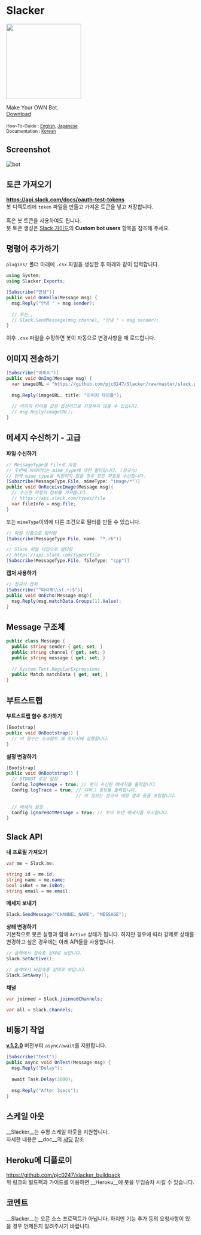 Slacker
====

<img src="slack.png" width="200px">

Make Your OWN Bot.<br>
[Download](https://github.com/pjc0247/Slacker/releases)<br>
<br>
<sub>How-To-Guide : [English](guide_en.md), [Japanese](guide_jp.md)</sub><br>
<sub>Documentation : [Korean](doc)</sub>

Screenshot
----
![bot](bot.png)

토큰 가져오기
----
__https://api.slack.com/docs/oauth-test-tokens__
<br>
봇 디렉토리에 `token` 파일을 만들고 가져온 토큰을 넣고 저장합니다.<br>
<br>
혹은 봇 토큰을 사용하여도 됩니다.<br>
봇 토큰 생성은 [Slack 가이드](https://api.slack.com/bot-users)의 __Custom bot users__ 항목을 참조해 주세요.

명령어 추가하기
----
`plugins/` 폴더 아래에 `.csx` 파일을 생성한 후 아래와 같이 입력합니다.
```cs
using System;
using Slacker.Exports;

[Subscribe("안녕")]
public void OnHello(Message msg) {
  msg.Reply("안녕 " + msg.sender);
  
  // 또는,,
  // Slack.SendMessage(msg.channel, "안녕 " + msg.sender);
}
```

이후 `.csx` 파일을 수정하면 봇이 자동으로 변경사항을 재 로드합니다.

이미지 전송하기
----
```cs
[Subscribe("이미지")]
public void OnImg(Message msg) {
  var imageURL = "https://github.com/pjc0247/Slacker/raw/master/slack.png";
  
  msg.Reply(imageURL, title: "이미지 타이틀");
  
  // 이미지 타이틀 값은 옵션이므로 지정하지 않을 수 있습니다.
  // msg.Reply(imageURL);
}
```

메세지 수신하기 - 고급
----
__파일 수신하기__
```cs
// MessageType을 File로 지정
// 두번째 파라미터는 mime_type에 대한 필터입니다. (정규식)
// 만약 mime_type을 지정하지 않을 경우 모든 파일을 수신합니다.
[Subscribe(MessageType.File, mimeType: "image/*")]
public void OnReceiveImage(Message msg){
  // 수신한 파일의 정보를 가져옵니다.
  // https://api.slack.com/types/file
  var fileInfo = msg.file;
}
```
또는 `mimeType`이외에 다른 조건으로 필터를 만들 수 있습니다.
```cs
// 파일 이름으로 필터링
[Subscribe(MessageType.File, name: "*.rb")]

// Slack 파일 타입으로 필터링
// https://api.slack.com/types/file
[Subscribe(MessageType.File, fileType: "cpp")]
```

__캡처 사용하기__
```cs
// 정규식 캡처
[Subscribe("^따라해\\s(.+)$")]
public void OnEcho(Message msg){
  msg.Reply(msg.matchData.Groups[1].Value);
}
```

Message 구조체
----
```cs
public class Message {
  public string sender { get; set; }
  public string channel { get; set; }
  public string message { get; set; }
  
  // System.Text.RegularExpressions
  public Match matchData { get; set; }
}
```

부트스트랩
----
__부트스트랩 함수 추가하기__
```cs
[Bootstrap]
public void OnBootstrap() {
  // 이 함수는 스크립트 재 로드시에 실행됩니다.	
}
```
__설정 변경하기__
```cs
[Bootstrap]
public void OnBootstrap() {
  // STDOUT 로깅 설정
  Config.logMessage = true; // 봇이 수신한 메세지를 출력합니다.
  Config.logTrace = true; // 디버그 정보를 출력합니다.
                          // 이 정보는 정규식 매칭 결과 등을 포함합니다.
                          
  // 메세지 설정
  Config.ignoreBotMessage = true; // 봇이 보낸 메세지를 무시합니다.
}
```

Slack API
----
__내 프로필 가져오기__
```cs
var me = Slack.me;

string id = me.id;
string name = me.name;
bool isBot = me.isBot;
string email = me.email;
```

__메세지 보내기__
```cs
Slack.SendMessage("CHANNEL_NAME", "MESSAGE");
```

__상태 변경하기__<br>
기본적으로 봇은 실행과 함께 `Active` 상태가 됩니다. 하지만 경우에 따라 강제로 상태를 변경하고 싶은 경우에는 아래 API들을 사용합니다.
```cs
// 슬랙에서 접속중 상태로 보입니다.
Slack.SetActive();

// 슬랙에서 비접속중 상태로 보입니다.
Slack.SetAway();
```

__채널__
```cs
var joinned = Slack.joinnedChannels;

var all = Slack.channels;
```

비동기 작업
----
__[v.1.2.0](https://github.com/pjc0247/Slacker/releases/tag/v.1.2.0)__ 버전부터 `async/await`를 지원합니다.
```c#
[Subscribe("test")]
public async void OnTest(Message msg) {
  msg.Reply("Delay");
  
  await Task.Delay(3000);
  
  msg.Reply("After 3secs");
}
```

스케일 아웃
----
__Slacker__는 수평 스케일 아웃을 지원합니다.<br>
자세한 내용은 __doc__의 [샤딩](doc/shading.md) 참조

Heroku에 디플로이
----
https://github.com/pjc0247/slacker_buildpack<br>
위 링크의 빌드팩과 가이드를 이용하면 __Heroku__에 봇을 무임승차 시킬 수 있습니다.

코멘트
----
__Slacker__는 오픈 소스 프로젝트가 아닙니다. 하지만 기능 추가 등의 요청사항이 있을 경우 언제든지 알려주시기 바랍니다.
